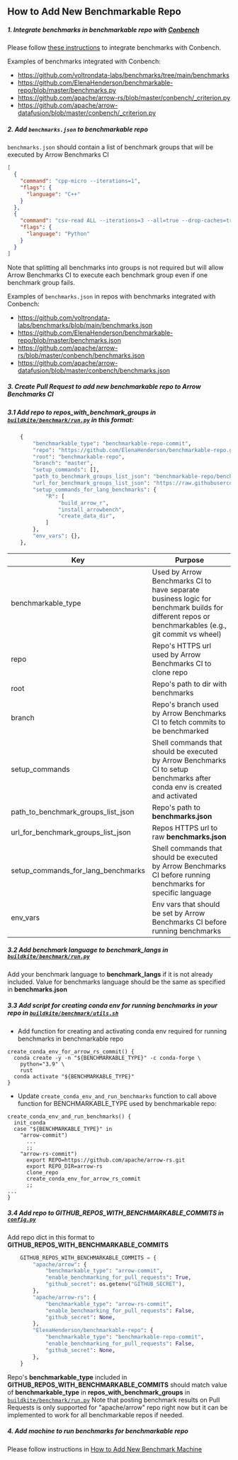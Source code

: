 ## How to Add New Benchmarkable Repo

##### 1. Integrate benchmarks in benchmarkable repo with [Conbench](https://github.com/conbench/conbench)
Please follow [these instructions](https://github.com/conbench/conbench#authoring-benchmarks) to integrate benchmarks with Conbench.

Examples of benchmarks integrated with Conbench:

- https://github.com/voltrondata-labs/benchmarks/tree/main/benchmarks
- https://github.com/ElenaHenderson/benchmarkable-repo/blob/master/benchmarks.py
- https://github.com/apache/arrow-rs/blob/master/conbench/_criterion.py
- https://github.com/apache/arrow-datafusion/blob/master/conbench/_criterion.py

##### 2. Add `benchmarks.json` to benchmarkable repo
`benchmarks.json` should contain a list of benchmark groups that will be executed by Arrow Benchmarks CI
```json
[
  {
    "command": "cpp-micro --iterations=1",
    "flags": {
      "language": "C++"
    }
  },
  {
    "command": "csv-read ALL --iterations=3 --all=true --drop-caches=true",
    "flags": {
      "language": "Python"
    }
  }
]
```
Note that splitting all benchmarks into groups is not required but will allow Arrow Benchmarks CI 
to execute each benchmark group even if one benchmark group fails.

Examples of `benchmarks.json` in repos with benchmarks integrated with Conbench:

- https://github.com/voltrondata-labs/benchmarks/blob/main/benchmarks.json
- https://github.com/ElenaHenderson/benchmarkable-repo/blob/master/benchmarks.json
- https://github.com/apache/arrow-rs/blob/master/conbench/benchmarks.json
- https://github.com/apache/arrow-datafusion/blob/master/conbench/benchmarks.json


##### 3. Create Pull Request to add new benchmarkable repo to Arrow Benchmarks CI
##### 3.1 Add repo to **repos_with_benchmark_groups** in [`buildkite/benchmark/run.py`](../buildkite/benchmark/run.py) in this format:
```python
    {
        "benchmarkable_type": "benchmarkable-repo-commit",
        "repo": "https://github.com/ElenaHenderson/benchmarkable-repo.git",
        "root": "benchmarkable-repo",
        "branch": "master",
        "setup_commands": [],
        "path_to_benchmark_groups_list_json": "benchmarkable-repo/benchmarks.json",
        "url_for_benchmark_groups_list_json": "https://raw.githubusercontent.com/ElenaHenderson/benchmarkable-repo/master/benchmarks.json",
        "setup_commands_for_lang_benchmarks": {
            "R": [
                "build_arrow_r",
                "install_arrowbench",
                "create_data_dir",
            ]
        },
        "env_vars": {},
    },
```
| Key | Purpose     | 
| ----------- | ----------- |
| benchmarkable_type | Used by Arrow Benchmarks CI to have separate business logic for benchmark builds for different repos or benchmarkables (e.g., git commit vs wheel) |
| repo | Repo's HTTPS url used by Arrow Benchmarks CI to clone repo     |
| root | Repo's path to dir with benchmarks        |
| branch | Repo's branch used by Arrow Benchmarks CI to fetch commits to be benchmarked       |
| setup_commands | Shell commands that should be executed by Arrow Benchmarks CI to setup benchmarks after conda env is created and activated        |
| path_to_benchmark_groups_list_json | Repo's path to **benchmarks.json**|
| url_for_benchmark_groups_list_json | Repos HTTPS url to raw **benchmarks.json**|
| setup_commands_for_lang_benchmarks | Shell commands that should be executed by Arrow Benchmarks CI before running benchmarks for specific language|
| env_vars | Env vars that should be set by Arrow Benchmarks CI before running benchmarks|

##### 3.2 Add benchmark language to **benchmark_langs** in [`buildkite/benchmark/run.py`](../buildkite/benchmark/run.py)
Add your benchmark language to **benchmark_langs** if it is not already included. Value for benchmarks language should be the same as specified in **benchmarks.json**

##### 3.3 Add script for creating conda env for running benchmarks in your repo in [`buildkite/benchmark/utils.sh`](../buildkite/benchmark/utils.sh)
- Add function for creating and activating conda env required for running benchmarks in benchmarkable repo
```shell script
create_conda_env_for_arrow_rs_commit() {
  conda create -y -n "${BENCHMARKABLE_TYPE}" -c conda-forge \
    python="3.9" \
    rust
  conda activate "${BENCHMARKABLE_TYPE}"
}
```
- Update `create_conda_env_and_run_benchmarks` function to call above function for BENCHMARKABLE_TYPE used by benchmarkable repo:
```shell script
create_conda_env_and_run_benchmarks() {
  init_conda
  case "${BENCHMARKABLE_TYPE}" in
    "arrow-commit")
      ...
      ;;
    "arrow-rs-commit")
      export REPO=https://github.com/apache/arrow-rs.git
      export REPO_DIR=arrow-rs
      clone_repo
      create_conda_env_for_arrow_rs_commit
      ;;
...
}
```
##### 3.4 Add repo to **GITHUB_REPOS_WITH_BENCHMARKABLE_COMMITS** in [`config.py`](../config.py)
Add repo dict in this format to **GITHUB_REPOS_WITH_BENCHMARKABLE_COMMITS**
```python
    GITHUB_REPOS_WITH_BENCHMARKABLE_COMMITS = {
        "apache/arrow": {
            "benchmarkable_type": "arrow-commit",
            "enable_benchmarking_for_pull_requests": True,
            "github_secret": os.getenv("GITHUB_SECRET"),
        },
        "apache/arrow-rs": {
            "benchmarkable_type": "arrow-rs-commit",
            "enable_benchmarking_for_pull_requests": False,
            "github_secret": None,
        },
        "ElenaHenderson/benchmarkable-repo": {
            "benchmarkable_type": "benchmarkable-repo-commit",
            "enable_benchmarking_for_pull_requests": False,
            "github_secret": None,
        },
    }
```
Repo's **benchmarkable_type** included in **GITHUB_REPOS_WITH_BENCHMARKABLE_COMMITS** 
should match value of **benchmarkable_type** in **repos_with_benchmark_groups** in [`buildkite/benchmark/run.py`](../buildkite/benchmark/run.py)
Note that posting benchmark results on Pull Requests is only supported for "apache/arrow" repo right now but it can be implemented to work for all benchmarkable repos if needed.

##### 4. Add machine to run benchmarks for benchmarkable repo
Please follow instructions in [How to Add New Benchmark Machine](./how-to-add-new-benchmark-machine.md)
